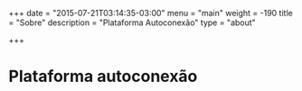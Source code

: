 +++
date = "2015-07-21T03:14:35-03:00"
menu = "main"
weight = -190
title = "Sobre"
description = "Plataforma Autoconexão"
type = "about"

+++

# Plataforma autoconexão
